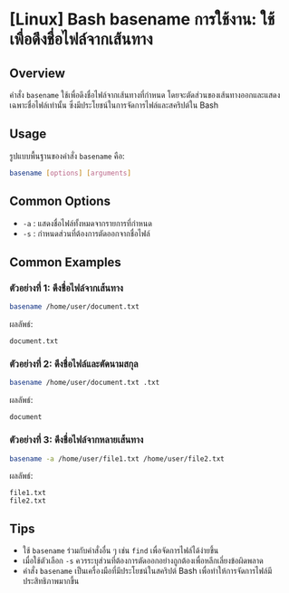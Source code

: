 # [Linux] Bash basename การใช้งาน: ใช้เพื่อดึงชื่อไฟล์จากเส้นทาง

## Overview
คำสั่ง `basename` ใช้เพื่อดึงชื่อไฟล์จากเส้นทางที่กำหนด โดยจะตัดส่วนของเส้นทางออกและแสดงเฉพาะชื่อไฟล์เท่านั้น ซึ่งมีประโยชน์ในการจัดการไฟล์และสคริปต์ใน Bash

## Usage
รูปแบบพื้นฐานของคำสั่ง `basename` คือ:

```bash
basename [options] [arguments]
```

## Common Options
- `-a` : แสดงชื่อไฟล์ทั้งหมดจากรายการที่กำหนด
- `-s` : กำหนดส่วนที่ต้องการตัดออกจากชื่อไฟล์

## Common Examples
### ตัวอย่างที่ 1: ดึงชื่อไฟล์จากเส้นทาง
```bash
basename /home/user/document.txt
```
ผลลัพธ์:
```
document.txt
```

### ตัวอย่างที่ 2: ดึงชื่อไฟล์และตัดนามสกุล
```bash
basename /home/user/document.txt .txt
```
ผลลัพธ์:
```
document
```

### ตัวอย่างที่ 3: ดึงชื่อไฟล์จากหลายเส้นทาง
```bash
basename -a /home/user/file1.txt /home/user/file2.txt
```
ผลลัพธ์:
```
file1.txt
file2.txt
```

## Tips
- ใช้ `basename` ร่วมกับคำสั่งอื่น ๆ เช่น `find` เพื่อจัดการไฟล์ได้ง่ายขึ้น
- เมื่อใช้ตัวเลือก `-s` ควรระบุส่วนที่ต้องการตัดออกอย่างถูกต้องเพื่อหลีกเลี่ยงข้อผิดพลาด
- คำสั่ง `basename` เป็นเครื่องมือที่มีประโยชน์ในสคริปต์ Bash เพื่อทำให้การจัดการไฟล์มีประสิทธิภาพมากขึ้น